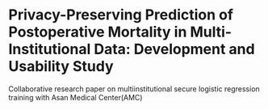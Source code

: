 # Privacy-Preserving Prediction of Postoperative Mortality in Multi-Institutional Data: Development and Usability Study
Collaborative research paper on multiinstitutional secure logistic regression training with Asan Medical Center(AMC)
